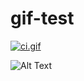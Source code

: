# gif-test

[![ci.gif](https://s9.gifyu.com/images/ci.gif)](https://gifyu.com/image/SmCRg)

![Alt Text](https://media.giphy.com/media/vFKqnCdLPNOKc/giphy.gif)
